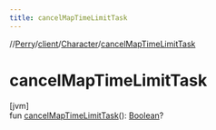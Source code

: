 ```yaml
---
title: cancelMapTimeLimitTask
---
```

//[Perry](../../../index.html)/[client](../index.html)/[Character](index.html)/[cancelMapTimeLimitTask](cancel-map-time-limit-task.html)



# cancelMapTimeLimitTask



[jvm]\
fun [cancelMapTimeLimitTask](cancel-map-time-limit-task.html)(): [Boolean](https://kotlinlang.org/api/latest/jvm/stdlib/kotlin/-boolean/index.html)?





